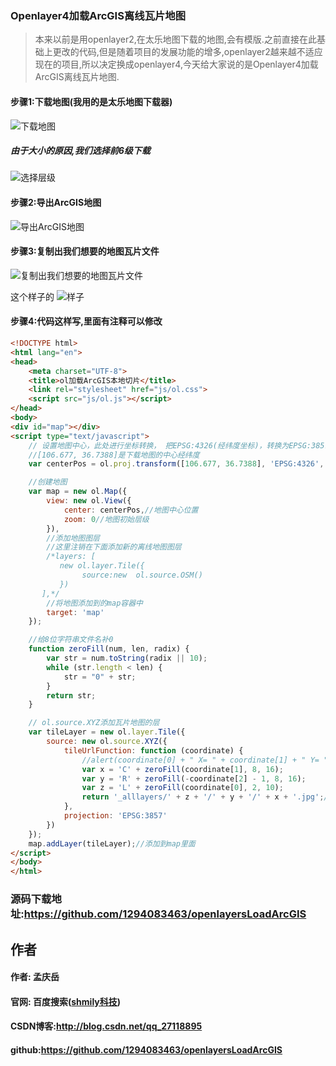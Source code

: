 ﻿### Openlayer4加载ArcGIS离线瓦片地图

> 本来以前是用openlayer2,在太乐地图下载的地图,会有模版.之前直接在此基础上更改的代码,但是随着项目的发展功能的增多,openlayer2越来越不适应现在的项目,所以决定换成openlayer4,今天给大家说的是Openlayer4加载ArcGIS离线瓦片地图.
#### 步骤1:下载地图(我用的是太乐地图下载器)
![下载地图](http://img.blog.csdn.net/20180112114545773?watermark/2/text/aHR0cDovL2Jsb2cuY3Nkbi5uZXQvcXFfMjcxMTg4OTU=/font/5a6L5L2T/fontsize/400/fill/I0JBQkFCMA==/dissolve/70/gravity/SouthEast)
##### 由于大小的原因,我们选择前6级下载
![选择层级](http://img.blog.csdn.net/20180112114654171?watermark/2/text/aHR0cDovL2Jsb2cuY3Nkbi5uZXQvcXFfMjcxMTg4OTU=/font/5a6L5L2T/fontsize/400/fill/I0JBQkFCMA==/dissolve/70/gravity/SouthEast)

#### 步骤2:导出ArcGIS地图
![导出ArcGIS地图](http://img.blog.csdn.net/20180112115014477?watermark/2/text/aHR0cDovL2Jsb2cuY3Nkbi5uZXQvcXFfMjcxMTg4OTU=/font/5a6L5L2T/fontsize/400/fill/I0JBQkFCMA==/dissolve/70/gravity/SouthEast)

#### 步骤3:复制出我们想要的地图瓦片文件
![复制出我们想要的地图瓦片文件](http://img.blog.csdn.net/20180112115319148?watermark/2/text/aHR0cDovL2Jsb2cuY3Nkbi5uZXQvcXFfMjcxMTg4OTU=/font/5a6L5L2T/fontsize/400/fill/I0JBQkFCMA==/dissolve/70/gravity/SouthEast)

这个样子的
![样子](http://img.blog.csdn.net/20180112115744972?watermark/2/text/aHR0cDovL2Jsb2cuY3Nkbi5uZXQvcXFfMjcxMTg4OTU=/font/5a6L5L2T/fontsize/400/fill/I0JBQkFCMA==/dissolve/70/gravity/SouthEast)
#### 步骤4:代码这样写,里面有注释可以修改

```html
<!DOCTYPE html>
<html lang="en">
<head>
    <meta charset="UTF-8">
    <title>ol加载ArcGIS本地切片</title>
    <link rel="stylesheet" href="js/ol.css">
    <script src="js/ol.js"></script>
</head>
<body>
<div id="map"></div>
<script type="text/javascript">
    // 设置地图中心，此处进行坐标转换， 把EPSG:4326(经纬度坐标)，转换为EPSG:3857(WGS84网络墨卡托(辅助球))坐标，因为ol默认使用的是EPSG:3857坐标
    //[106.677, 36.7388]是下载地图的中心经纬度
    var centerPos = ol.proj.transform([106.677, 36.7388], 'EPSG:4326', 'EPSG:3857');

    //创建地图
    var map = new ol.Map({
        view: new ol.View({
            center: centerPos,//地图中心位置
            zoom: 0//地图初始层级
        }),
        //添加地图图层
        //这里注销在下面添加新的离线地图图层
        /*layers: [
           new ol.layer.Tile({
                source:new  ol.source.OSM()
           })
       ],*/
        //将地图添加到的map容器中
        target: 'map'
    });

    //给8位字符串文件名补0
    function zeroFill(num, len, radix) {
        var str = num.toString(radix || 10);
        while (str.length < len) {
            str = "0" + str;
        }
        return str;
    }

    // ol.source.XYZ添加瓦片地图的层
    var tileLayer = new ol.layer.Tile({
        source: new ol.source.XYZ({
            tileUrlFunction: function (coordinate) {
                //alert(coordinate[0] + " X= " + coordinate[1] + " Y= " + coordinate[2]);
                var x = 'C' + zeroFill(coordinate[1], 8, 16);
                var y = 'R' + zeroFill(-coordinate[2] - 1, 8, 16);
                var z = 'L' + zeroFill(coordinate[0], 2, 10);
                return '_alllayers/' + z + '/' + y + '/' + x + '.jpg';//这里可以修改地图路径
            },
            projection: 'EPSG:3857'
        })
    });
    map.addLayer(tileLayer);//添加到map里面
</script>
</body>
</html>
```
### 源码下载地址:https://github.com/1294083463/openlayersLoadArcGIS




## 作者
#### 作者: 孟庆岳
#### 官网: 百度搜索([shmily科技](http://weareshmily.top/ "shmily科技"))
#### CSDN博客:http://blog.csdn.net/qq_27118895
#### github:https://github.com/1294083463/openlayersLoadArcGIS